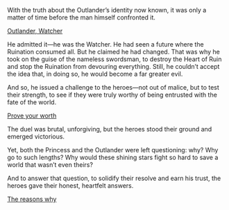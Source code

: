 <!-- title: The Outlander -->
<!-- status: Alive -->

With the truth about the Outlander’s identity now known, it was only a matter of time before the man himself confronted it.

[Outlander, Watcher](#embed:https://www.youtube.com/watch?v=UyN7jwsiiXA&t=3990s)

He admitted it—he was the Watcher. He had seen a future where the Ruination consumed all. But he claimed he had changed. That was why he took on the guise of the nameless swordsman, to destroy the Heart of Ruin and stop the Ruination from devouring everything. Still, he couldn’t accept the idea that, in doing so, he would become a far greater evil.

And so, he issued a challenge to the heroes—not out of malice, but to test their strength, to see if they were truly worthy of being entrusted with the fate of the world.

[Prove your worth](#embed:https://www.youtube.com/watch?v=UyN7jwsiiXA&t=4220s)

The duel was brutal, unforgiving, but the heroes stood their ground and emerged victorious.

Yet, both the Princess and the Outlander were left questioning: why? Why go to such lengths? Why would these shining stars fight so hard to save a world that wasn’t even theirs?

And to answer that question, to solidify their resolve and earn his trust, the heroes gave their honest, heartfelt answers.

[The reasons why](#embed:https://www.youtube.com/live/9gL4We5utAk?si=BGrT9i5eJGGAoNcL&t=11841)